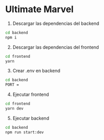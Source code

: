 # Ultimate Marvel
1. Descargar las dependencias del backend
```sh
cd backend
npm i 
```
2. Descargar las dependencias del frontend
```sh
cd frontend
yarn
```
3. Crear .env en backend
```sh
cd backend
PORT = 
```
4. Ejecutar frontend
```sh
cd frontend
yarn dev
```
5. Ejecutar backend
```sh
cd backend
npm run start:dev
```